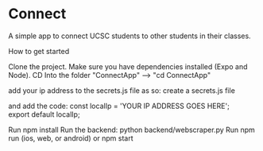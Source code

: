# Connect
A simple app to connect UCSC students to other students in their classes. 



How to get started


Clone the project.
Make sure you have dependencies installed (Expo and Node).
CD Into the folder "ConnectApp" --> "cd ConnectApp"

add your ip address to the secrets.js file as so:
create a secrets.js file

and add the code:
const localIp = 'YOUR IP ADDRESS GOES HERE';  
export default localIp;

Run npm install
Run the backend: python backend/webscraper.py
Run npm run (ios, web, or android) or npm start
